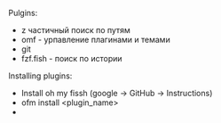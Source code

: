 Pulgins:
- z частичный поиск по путям
- omf - урпавление плагинами и темами
- git
- fzf.fish - поиск по истории

Installing plugins:
- Install oh my fissh (google -> GitHub -> Instructions)
- ofm install <plugin_name>
- 
